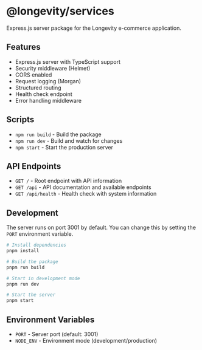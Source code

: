 # @longevity/services

Express.js server package for the Longevity e-commerce application.

## Features

- Express.js server with TypeScript support
- Security middleware (Helmet)
- CORS enabled
- Request logging (Morgan)
- Structured routing
- Health check endpoint
- Error handling middleware

## Scripts

- `npm run build` - Build the package
- `npm run dev` - Build and watch for changes
- `npm start` - Start the production server

## API Endpoints

- `GET /` - Root endpoint with API information
- `GET /api` - API documentation and available endpoints
- `GET /api/health` - Health check with system information

## Development

The server runs on port 3001 by default. You can change this by setting the `PORT` environment variable.

```bash
# Install dependencies
pnpm install

# Build the package
pnpm run build

# Start in development mode
pnpm run dev

# Start the server
pnpm start
```

## Environment Variables

- `PORT` - Server port (default: 3001)
- `NODE_ENV` - Environment mode (development/production)

